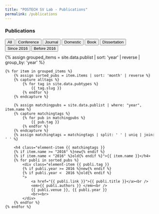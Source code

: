 ```yaml
---
title: "POSTECH SV Lab - Publications"
permalink: /publications
---
```


### Publications

<div class="btn-group filter-button-group" role="group">
    <button type="button" class="btn" id="select-all">All</button>
    <button type="button" class="btn btn-primary" id="select-conference">Conference</button>
    <button type="button" class="btn btn-primary" id="select-journal">Journal</button>
    <button type="button" class="btn" id="select-domestic">Domestic</button>
    <button type="button" class="btn" id="select-book">Book</button>
    <button type="button" class="btn" id="select-dissertation">Dissertation</button>
</div>
<div class="btn-group filter-button-group" role="group">
    <button type="button" class="btn btn-primary btn-since" id="select-after">Since 2016</button>
    <button type="button" class="btn btn-since" id="select-before">Before 2016</button>
</div>
    

<div style="height: 10px;"></div>

<!--Display Research Publications-->
<div class="pb">
    {% assign grouped_items = site.data.publist | sort: 'year' | reverse | group_by: 'year' %}

    {% for item in grouped_items %}
        {% assign sorted_pubs = item.items | sort: 'month' | reverse %}
        {% capture alltags %}
            {% for tag in site.data.pubtypes %}
                {{ tag.slug }}
            {% endfor %}
        {% endcapture %}

        {% assign matchingpubs = site.data.publist | where: "year", item.name %}
        {% capture matchingtags %}
            {% for pub in matchingpubs %}
                {{ pub.tag }}
            {% endfor %}
        {% endcapture %}
        {% assign matchingtags = matchingtags | split: ' ' | uniq | join: ' ' %}

        <h4 class="element-item {{ matchingtags }} 
        {% if item.name >= "2016" %}new{% endif %}
        {% if item.name < "2016" %}old{% endif %}">{{ item.name }}</h4>
        {% for publi in sorted_pubs %}
            <div class="element-item {{ publi.tag }} 
            {% if publi.year >= 2016 %}new{% endif %}
            {% if publi.year <  2016 %}old{% endif %}
            ">
                <a href="{{ publi.link }}">{{ publi.title }}</a><br />
                <em>{{ publi.authors }} </em><br />
                {{ publi.venue }}, {{ publi.year }}
                <br><br>
            </div>
        {% endfor %}
    {% endfor %}
</div> 

<script>
document.addEventListener('DOMContentLoaded', function() {
    const allElements = document.querySelectorAll('.element-item');
    const oldElements = document.querySelectorAll('.element-item.old');
    const newElements = document.querySelectorAll('.element-item.new');

    // Hide elements with 'old' class initially
    oldElements.forEach(element => {
        element.style.display = 'none';
    });

    // Hide elements with 'new' class initially
    newElements.forEach(element => {
        element.style.display = 'none';
    });

    // Set default selected buttons
    document.querySelector('#select-conference').classList.add('btn-primary');
    document.querySelector('#select-journal').classList.add('btn-primary');

    // Filter elements based on default selected buttons
    filterElements();

    document.querySelectorAll('.filter-button-group .btn').forEach(button => {
        button.addEventListener('click', function() {
            const filter = this.id.replace('select-', '');
            const isAllButton = filter === 'all';

            // Toggle 'btn-primary' class
            if (this.classList.contains('btn-primary')) {
                this.classList.remove('btn-primary');
            } else {
                if (isAllButton) {
                    document.querySelectorAll('.filter-button-group .btn').forEach(btn => {
                     if (!btn.classList.contains('btn-since') && !btn.classList.contains('btn-since') ){
                         btn.classList.remove('btn-primary');
                     }
                    });
                } else {
                    if(!(filter === 'before' || filter === 'after')){
                        document.querySelector('#select-all').classList.remove('btn-primary');
                    }
                }
                this.classList.add('btn-primary');
            }

            // Filter elements
            filterElements();
        });
    });

    function filterElements() {
        const activeFilters = Array.from(document.querySelectorAll('.filter-button-group .btn.btn-primary'))
            .map(btn => btn.id.replace('select-', ''));
        
        const isBeforeSelected = activeFilters.includes('before');
        const isAfterSelected = activeFilters.includes('after');
        const otherFilters = activeFilters.filter(filter => filter !== 'before' && filter !== 'after');

        if (activeFilters.includes('all')) {
            allElements.forEach(element => {
                const elementClasses = Array.from(element.classList);
                const isOld = elementClasses.includes('old');
                const isNew = elementClasses.includes('new');
                element.style.display = (isOld && isBeforeSelected) || (isNew && isAfterSelected) ? 'block' : 'none';
            });
        } else if (activeFilters.length === 0) {
            allElements.forEach(element => {
                element.style.display = 'none';
            });
        } else {
            allElements.forEach(element => {
                const elementClasses = Array.from(element.classList);
                const isOld = elementClasses.includes('old');
                const isNew = elementClasses.includes('new');
                const shouldShow = otherFilters.some(filter => elementClasses.includes(filter));
                const showOld = isOld && isBeforeSelected && shouldShow;
                const showNew = isNew && isAfterSelected && shouldShow;
                element.style.display = (shouldShow && !isOld && !isNew) || showOld || showNew ? 'block' : 'none';
            });
        }
    }
});
</script>


<script src="https://code.jquery.com/jquery-3.1.0.min.js"></script>